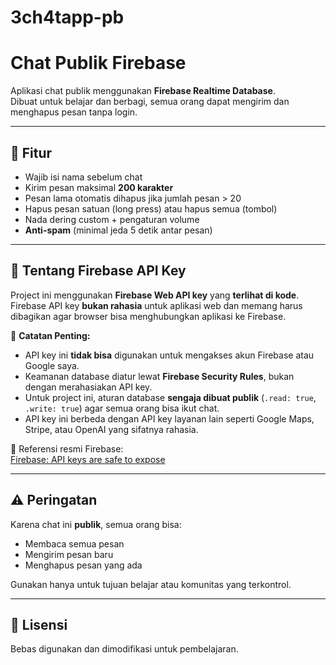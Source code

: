 # 3ch4tapp-pb
# Chat Publik Firebase

Aplikasi chat publik menggunakan **Firebase Realtime Database**.  
Dibuat untuk belajar dan berbagi, semua orang dapat mengirim dan menghapus pesan tanpa login.

---

## 🚀 Fitur
- Wajib isi nama sebelum chat
- Kirim pesan maksimal **200 karakter**
- Pesan lama otomatis dihapus jika jumlah pesan > 20
- Hapus pesan satuan (long press) atau hapus semua (tombol)
- Nada dering custom + pengaturan volume
- **Anti-spam** (minimal jeda 5 detik antar pesan)

---

## 🔐 Tentang Firebase API Key

Project ini menggunakan **Firebase Web API key** yang **terlihat di kode**.  
Firebase API key **bukan rahasia** untuk aplikasi web dan memang harus dibagikan agar browser bisa menghubungkan aplikasi ke Firebase.

📌 **Catatan Penting:**
- API key ini **tidak bisa** digunakan untuk mengakses akun Firebase atau Google saya.
- Keamanan database diatur lewat **Firebase Security Rules**, bukan dengan merahasiakan API key.
- Untuk project ini, aturan database **sengaja dibuat publik** (`.read: true`, `.write: true`) agar semua orang bisa ikut chat.
- API key ini berbeda dengan API key layanan lain seperti Google Maps, Stripe, atau OpenAI yang sifatnya rahasia.

🔗 Referensi resmi Firebase:  
[Firebase: API keys are safe to expose](https://firebase.google.com/docs/projects/api-keys)

---

## ⚠️ Peringatan
Karena chat ini **publik**, semua orang bisa:
- Membaca semua pesan
- Mengirim pesan baru
- Menghapus pesan yang ada

Gunakan hanya untuk tujuan belajar atau komunitas yang terkontrol.

---

## 📄 Lisensi
Bebas digunakan dan dimodifikasi untuk pembelajaran.
